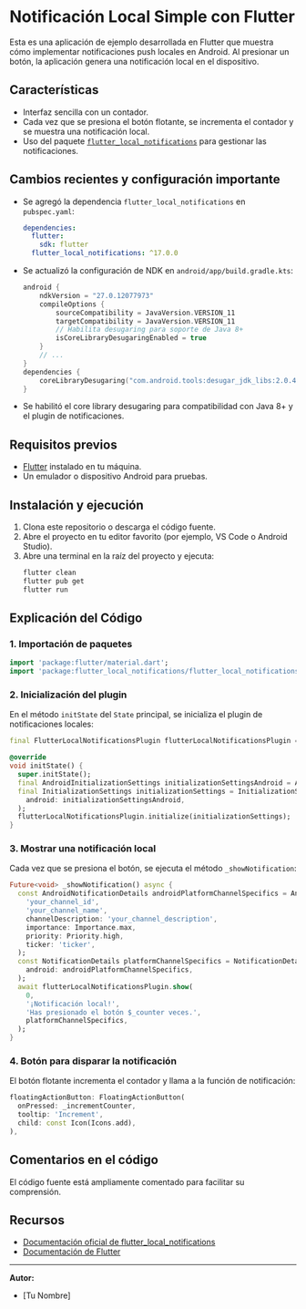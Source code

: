 # Notificación Local Simple con Flutter

Esta es una aplicación de ejemplo desarrollada en Flutter que muestra cómo implementar notificaciones push locales en Android. Al presionar un botón, la aplicación genera una notificación local en el dispositivo.

## Características
- Interfaz sencilla con un contador.
- Cada vez que se presiona el botón flotante, se incrementa el contador y se muestra una notificación local.
- Uso del paquete [`flutter_local_notifications`](https://pub.dev/packages/flutter_local_notifications) para gestionar las notificaciones.

## Cambios recientes y configuración importante
- Se agregó la dependencia `flutter_local_notifications` en `pubspec.yaml`:
  ```yaml
  dependencies:
    flutter:
      sdk: flutter
    flutter_local_notifications: ^17.0.0
  ```
- Se actualizó la configuración de NDK en `android/app/build.gradle.kts`:
  ```kotlin
  android {
      ndkVersion = "27.0.12077973"
      compileOptions {
          sourceCompatibility = JavaVersion.VERSION_11
          targetCompatibility = JavaVersion.VERSION_11
          // Habilita desugaring para soporte de Java 8+
          isCoreLibraryDesugaringEnabled = true
      }
      // ...
  }
  dependencies {
      coreLibraryDesugaring("com.android.tools:desugar_jdk_libs:2.0.4")
  }
  ```
- Se habilitó el core library desugaring para compatibilidad con Java 8+ y el plugin de notificaciones.

## Requisitos previos
- [Flutter](https://flutter.dev/docs/get-started/install) instalado en tu máquina.
- Un emulador o dispositivo Android para pruebas.

## Instalación y ejecución
1. Clona este repositorio o descarga el código fuente.
2. Abre el proyecto en tu editor favorito (por ejemplo, VS Code o Android Studio).
3. Abre una terminal en la raíz del proyecto y ejecuta:
   ```sh
   flutter clean
   flutter pub get
   flutter run
   ```

## Explicación del Código

### 1. Importación de paquetes
```dart
import 'package:flutter/material.dart';
import 'package:flutter_local_notifications/flutter_local_notifications.dart';
```

### 2. Inicialización del plugin
En el método `initState` del `State` principal, se inicializa el plugin de notificaciones locales:
```dart
final FlutterLocalNotificationsPlugin flutterLocalNotificationsPlugin = FlutterLocalNotificationsPlugin();

@override
void initState() {
  super.initState();
  final AndroidInitializationSettings initializationSettingsAndroid = AndroidInitializationSettings('@mipmap/ic_launcher');
  final InitializationSettings initializationSettings = InitializationSettings(
    android: initializationSettingsAndroid,
  );
  flutterLocalNotificationsPlugin.initialize(initializationSettings);
}
```

### 3. Mostrar una notificación local
Cada vez que se presiona el botón, se ejecuta el método `_showNotification`:
```dart
Future<void> _showNotification() async {
  const AndroidNotificationDetails androidPlatformChannelSpecifics = AndroidNotificationDetails(
    'your_channel_id',
    'your_channel_name',
    channelDescription: 'your_channel_description',
    importance: Importance.max,
    priority: Priority.high,
    ticker: 'ticker',
  );
  const NotificationDetails platformChannelSpecifics = NotificationDetails(
    android: androidPlatformChannelSpecifics,
  );
  await flutterLocalNotificationsPlugin.show(
    0,
    '¡Notificación local!',
    'Has presionado el botón $_counter veces.',
    platformChannelSpecifics,
  );
}
```

### 4. Botón para disparar la notificación
El botón flotante incrementa el contador y llama a la función de notificación:
```dart
floatingActionButton: FloatingActionButton(
  onPressed: _incrementCounter,
  tooltip: 'Increment',
  child: const Icon(Icons.add),
),
```

## Comentarios en el código
El código fuente está ampliamente comentado para facilitar su comprensión.

## Recursos
- [Documentación oficial de flutter_local_notifications](https://pub.dev/packages/flutter_local_notifications)
- [Documentación de Flutter](https://flutter.dev/docs)

---

**Autor:**
- [Tu Nombre]
